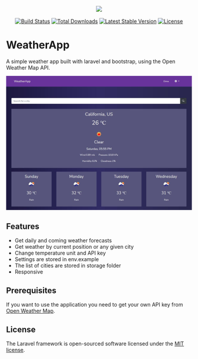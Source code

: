 <p align="center"><a href="https://laravel.com" target="_blank"><img src="https://raw.githubusercontent.com/laravel/art/master/logo-lockup/5%20SVG/2%20CMYK/1%20Full%20Color/laravel-logolockup-cmyk-red.svg" width="400"></a></p>

<p align="center">
<a href="https://travis-ci.org/laravel/framework"><img src="https://travis-ci.org/laravel/framework.svg" alt="Build Status"></a>
<a href="https://packagist.org/packages/laravel/framework"><img src="https://img.shields.io/packagist/dt/laravel/framework" alt="Total Downloads"></a>
<a href="https://packagist.org/packages/laravel/framework"><img src="https://img.shields.io/packagist/v/laravel/framework" alt="Latest Stable Version"></a>
<a href="https://packagist.org/packages/laravel/framework"><img src="https://img.shields.io/packagist/l/laravel/framework" alt="License"></a>
</p>

 # WeatherApp

A simple weather app built with laravel and bootstrap, using the Open Weather Map API.

![alt text](https://github.com/DimitrijDEV/laravel_weather_project/blob/main/raw/weather.JPG?raw=true)

## Features

- Get daily and coming weather forecasts
- Get weather by current position or any given city
- Change temperature unit and API key
- Settings are stored in env.example
- The list of cities are stored in storage folder
- Responsive

## Prerequisites

If you want to use the application you need to get your own API key from [Open Weather Map](https://openweathermap.org/).

## License

The Laravel framework is open-sourced software licensed under the [MIT license](https://opensource.org/licenses/MIT).
